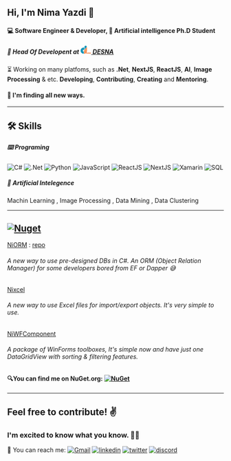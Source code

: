 ## Hi, I'm Nima Yazdi 👋
####  :computer: Software Engineer & Developer, :brain: Artificial intelligence Ph.D Student 
##### 👔 Head Of Developent at [<img src="https://github.com/nimayazdi93/nimayazdi93/blob/main/desna-logo.png?raw=true" width="25"/> DESNA](https://desna.ir)
⏳ Working on many platfoms, such as **.Net**, **NextJS**, **ReactJS**, **AI**, **Image Processing** & etc. **Developing**, **Contributing**, **Creating** and **Mentoring**.
#### 🚀 I'm finding all new ways.
______

## 🛠 Skills

##### ⌨️ Programing
![C#](https://img.shields.io/badge/c%23-3239120.svg?style=for-the-badge&logo=c-sharp&logoColor=white)
![.Net](https://img.shields.io/badge/.Net-4e2acd.svg?style=for-the-badge&logo=dotnet&logoColor=white)
![Python](https://img.shields.io/badge/python-004880.svg?style=for-the-badge&logo=python&logoColor=white)
![JavaScript](https://img.shields.io/badge/javascript-fcdc00.svg?style=for-the-badge&logo=javascript&logoColor=gray)
![ReactJS](https://img.shields.io/badge/react-5ed3f3.svg?style=for-the-badge&logo=react&logoColor=white)
![NextJS](https://img.shields.io/badge/NextJS-4e2acd.svg?style=for-the-badge&logo=next.js&logoColor=white)
![Xamarin](https://img.shields.io/badge/Xamarin-3498db.svg?style=for-the-badge&logo=xamarin&logoColor=white)
![SQL](https://img.shields.io/badge/SQL-red?logo=microsoft-sql-server&style=for-the-badge)
<!-- C# , Python , JavaScript , HTML , CSS , SQL ,  ASP.Net , NextJS , ReactJS , Xamarin , WindowsForms  -->

##### 🧠 Artificial Intelegence
Machin Learning , Image Processing , Data Mining , Data Clustering
______

<a href="https://www.nuget.org/profiles/nimayazdi"><img src="https://www.nuget.org/Content/gallery/img/logo-footer.svg" alt= "Nuget" width="70"  ></a> 
------

[NiORM](https://www.nuget.org/packages/NiORM) :  [repo](https://github.com/nimayazdi93/NiORM)
###### A new way to use pre-designed DBs in C#. An ORM (Object Relation Manager) for some developers bored from EF or Dapper 😅


[Nixcel](https://www.nuget.org/packages/Nixcel)
###### A new way to use Excel files for import/export objects. It's very simple to use.


[NiWFComponent](https://www.nuget.org/packages/NiWFComponent)
###### A package of WinForms toolboxes, It's simple now and have just one DataGridView with sorting & filtering features.

#### 🔍You can find me on NuGet.org: [![NuGet](https://img.shields.io/badge/nuget-004880?style=for-the-badge&logo=nuget&logoColor=white)](https://www.nuget.org/profiles/nimayazdi)

______

## Feel free to contribute! ✌️
### I'm excited to know what you know. 💆‍♂️
📡 You can reach me: 
[![Gmail](https://img.shields.io/badge/gmail-ea4335?style=for-the-badge&logo=gmail&logoColor=white)](mailto:nima.yazdi93@gmail.com)
[![linkedin](https://img.shields.io/badge/linkedin-0A66C2?style=for-the-badge&logo=linkedin&logoColor=white)](https://www.linkedin.com/in/nima-yazdi/)
[![twitter](https://img.shields.io/badge/twitter-1DA1F2?style=for-the-badge&logo=twitter&logoColor=white)](https://twitter.com/nimayazdi_)
[![discord](https://img.shields.io/badge/Discord-5865f2.svg?style=for-the-badge&logo=discord&logoColor=white)](https://discordapp.com/users/nimayazdi#2205)


 
 

 
